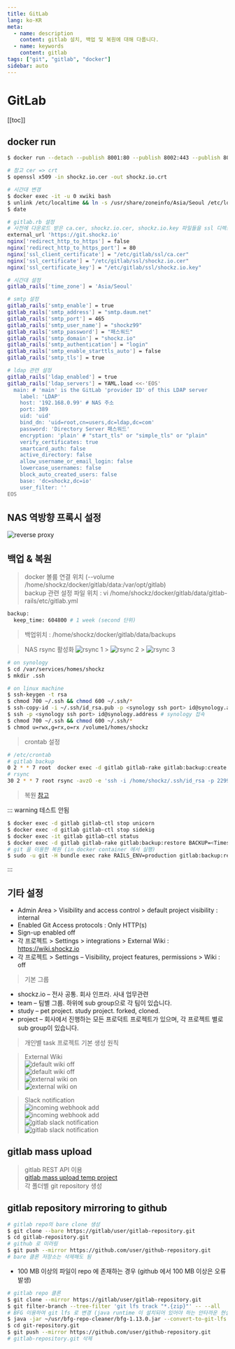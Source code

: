 ```yaml
---
title: GitLab
lang: ko-KR
meta:
  - name: description
    content: gitlab 설치, 백업 및 복원에 대해 다룹니다.
  - name: keywords
    content: gitlab
tags: ["git", "gitlab", "docker"]
sidebar: auto
---
```


# GitLab

<TagLinks />

[[toc]]

## docker run

```bash
$ docker run --detach --publish 8001:80 --publish 8002:443 --publish 8003:22 --name gitlab --restart always --volume /home/shockz/docker/gitlab/config:/etc/gitlab --volume /home/shockz/docker/gitlab/logs:/var/log/gitlab --volume /home/shockz/docker/gitlab/data:/var/opt/gitlab gitlab/gitlab-ee:latest

# 참고 cer => crt
$ openssl x509 -in shockz.io.cer -out shockz.io.crt

# 시간대 변경
$ docker exec -it -u 0 xwiki bash
$ unlink /etc/localtime && ln -s /usr/share/zoneinfo/Asia/Seoul /etc/localtime # in xwiki shell
$ date

# gitlab.rb 설정
# 사전에 다운로드 받은 ca.cer, shockz.io.cer, shockz.io.key 파일들을 ssl 디렉토리로 복사
external_url 'https://git.shockz.io'
nginx['redirect_http_to_https'] = false
nginx['redirect_http_to_https_port'] = 80
nginx['ssl_client_certificate'] = "/etc/gitlab/ssl/ca.cer"
nginx['ssl_certificate'] = "/etc/gitlab/ssl/shockz.io.cer"
nginx['ssl_certificate_key'] = "/etc/gitlab/ssl/shockz.io.key"

# 시간대 설정
gitlab_rails['time_zone'] = 'Asia/Seoul'

# smtp 설정
gitlab_rails['smtp_enable'] = true
gitlab_rails['smtp_address'] = "smtp.daum.net"
gitlab_rails['smtp_port'] = 465
gitlab_rails['smtp_user_name'] = "shockz99"
gitlab_rails['smtp_password'] = "패스워드"
gitlab_rails['smtp_domain'] = "shockz.io"
gitlab_rails['smtp_authentication'] = "login"
gitlab_rails['smtp_enable_starttls_auto'] = false
gitlab_rails['smtp_tls'] = true

# ldap 관련 설정
gitlab_rails['ldap_enabled'] = true
gitlab_rails['ldap_servers'] = YAML.load <<-'EOS'
  main: # 'main' is the GitLab 'provider ID' of this LDAP server
    label: 'LDAP'
    host: '192.168.0.99' # NAS 주소
    port: 389
    uid: 'uid'
    bind_dn: 'uid=root,cn=users,dc=ldap,dc=com'
    password: 'Directory Server 패스워드'
    encryption: 'plain' # "start_tls" or "simple_tls" or "plain"
    verify_certificates: true
    smartcard_auth: false
    active_directory: false
    allow_username_or_email_login: false
    lowercase_usernames: false
    block_auto_created_users: false
    base: 'dc=shockz,dc=io'
    user_filter: ''
EOS
```

## NAS 역방향 프록시 설정

![reverse proxy](./image/gitlab.reverse.proxy.png)

## 백업 & 복원

> docker 볼륨 연결 위치 (--volume /home/shockz/docker/gitlab/data:/var/opt/gitlab)  
> backup 관련 설정 파일 위치 : vi /home/shockz/docker/gitlab/data/gitlab-rails/etc/gitlab.yml

```bash
backup:
  keep_time: 604800 # 1 week (second 단위)
```

> 백업위치 : /home/shockz/docker/gitlab/data/backups

> NAS rsync 활성화
> ![rsync 1](./image/synology.rsync.1.png) > ![rsync 2](./image/synology.rsync.2.png) > ![rsync 3](./image/synology.rsync.3.png)

```bash
# on synology
$ cd /var/services/homes/shockz
$ mkdir .ssh

# on linux machine
$ ssh-keygen -t rsa
$ chmod 700 ~/.ssh && chmod 600 ~/.ssh/*
$ ssh-copy-id -i ~/.ssh/id_rsa.pub -p <synology ssh port> id@synology.address
$ ssh -p <synology ssh port> id@synology.address # synology 접속
$ chmod 700 ~/.ssh && chmod 600 ~/.ssh/*
$ chmod u=rwx,g=rx,o=rx /volume1/homes/shockz
```

> crontab 설정

```bash
# /etc/crontab
# gitlab backup
0 2 * * 7 root  docker exec -d gitlab gitlab-rake gitlab:backup:create
# rsync
30 2 * * 7 root rsync -avzO -e 'ssh -i /home/shockz/.ssh/id_rsa -p 2299' /home/shockz/docker/gitlab/data/backups/ id@synology.address:/volume1/gitlabBackup/
```

> 복원
> [참고](https://lunightstory.tistory.com/7)

::: warning 테스트 안됨

```bash
$ docker exec -d gitlab gitlab-ctl stop unicorn
$ docker exec -d gitlab gitlab-ctl stop sidekig
$ docker exec -it gitlab gitlab-ctl status
$ docker exec -d gitlab gitlab-rake gitlab:backup:restore BACKUP=<Timestamp>_<backup_date>_<GitLab_version>
# git 을 이용한 복원 (in docker container 에서 실행)
$ sudo -u git -H bundle exec rake RAILS_ENV=production gitlab:backup:restore
```

:::

## 기타 설정

- Admin Area > Visibility and access control > default project visibility : internal
- Enabled Git Access protocols : Only HTTP(s)
- Sign-up enabled off
- 각 프로젝트 > Settings > integrations > External Wiki : https://wiki.shockz.io
- 각 프로젝트 > Settings – Visibility, project features, permissions > Wiki : off

> 기본 그룹

- shockz.io – 전사 공통. 회사 인프라. 사내 업무관련
- team – 팀별 그룹. 하위에 sub group으로 각 팀이 있습니다.
- study – pet project. study project. forked, cloned.
- project – 회사에서 진행하는 모든 프로덕트 프로젝트가 있으며, 각 프로젝트 별로 sub group이 있습니다.

> 개인별 task 프로젝트 기본 생성 원칙

> External Wiki  
> ![default wiki off](./image/gitlab.wiki.3.png)  
> ![default wiki off](./image/gitlab.wiki.4.png)  
> ![external wiki on](./image/gitlab.wiki.1.png)  
> ![external wiki on](./image/gitlab.wiki.2.png)

> Slack notification  
> ![incoming webhook add](./image/gitlab.slack.3.png)  
> ![incoming webhook add](./image/gitlab.slack.4.png)  
> ![gitlab slack notification](./image/gitlab.slack.1.png)  
> ![gitlab slack notification](./image/gitlab.slack.2.png)

## gitlab mass upload

> gitlab REST API 이용  
> [gitlab mass upload temp project](https://github.com/shockzinfinity/gitlab-mass-upload)  
> 각 폴더별 git repository 생성

## gitlab repository mirroring to github

```bash
# gitlab repo의 bare clone 생성
$ git clone --bare https://gitlab/user/gitlab-repository.git
$ cd gitlab-repository.git
# github 로 미러링
$ git push --mirror https://github.com/user/github-repository.git
# bare 클론 저장소는 삭제해도 됨
```
- 100 MB 이상의 파일이 repo 에 존재하는 경우 (github 에서 100 MB 이상은 오류 발생)
```bash
# gitlab repo 클론
$ git clone --mirror https://gitlab/user/gitlab-repository.git
$ git filter-branch --tree-filter 'git lfs track "*.{zip}"' -- --all
# BFG 이용하여 git lfs 로 변경 (java runtime 이 설치되어 있어야 하는 안타까운 현실)
$ java -jar ~/usr/bfg-repo-cleaner/bfg-1.13.0.jar --convert-to-git-lfs '*.zip'
$ cd git-repository.git
$ git push --mirror https://github.com/user/github-repository.git
# gitlab-repository.git 삭제
```